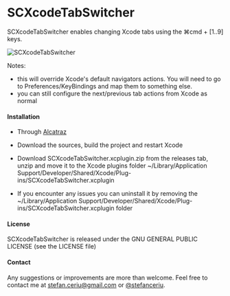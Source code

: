 # SCXcodeTabSwitcher

SCXcodeTabSwitcher enables changing Xcode tabs using the ⌘cmd + [1..9] keys.

![SCXcodeTabSwitcher](https://drive.google.com/uc?export=download&id=0ByLCkUO90ltoZkpiSkdEMWM0MjA)

Notes:
* this will override Xcode's default navigators actions. You will need to go to Preferences/KeyBindings and map them to something else.
* you can still configure the next/previous tab actions from Xcode as normal

#### Installation
- Through [Alcatraz](https://github.com/Alcatraz/Alcatraz)

- Download the sources, build the project and restart Xcode

- Download SCXcodeTabSwitcher.xcplugin.zip from the releases tab, unzip and move it to the  Xcode plugins folder ~/Library/Application Support/Developer/Shared/Xcode/Plug-ins/SCXcodeTabSwitcher.xcplugin

- If you encounter any issues you can uninstall it by removing the ~/Library/Application Support/Developer/Shared/Xcode/Plug-ins/SCXcodeTabSwitcher.xcplugin folder
 
#### License
SCXcodeTabSwitcher is released under the GNU GENERAL PUBLIC LICENSE (see the LICENSE file)

#### Contact
Any suggestions or improvements are more than welcome. Feel free to contact me at [stefan.ceriu@gmail.com](mailto:stefan.ceriu@gmail.com) or [@stefanceriu](https://twitter.com/stefanceriu).
